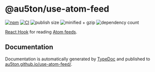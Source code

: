 # @au5ton/use-atom-feed

[![npm](https://img.shields.io/npm/v/@au5ton/use-atom-feed)](https://www.npmjs.com/@au5ton/use-atom-feed) [![CI](https://github.com/au5ton/use-atom-feed/actions/workflows/main.yml/badge.svg)](https://github.com/au5ton/use-atom-feed/actions/workflows/main.yml) ![publish size](https://badgen.net/packagephobia/publish/@au5ton/use-atom-feed) ![minified + gzip](https://badgen.net/bundlephobia/minzip/@au5ton/use-atom-feed) ![dependency count](https://badgen.net/bundlephobia/dependency-count/@au5ton/use-atom-feed)

[React Hook](https://reactjs.org/docs/hooks-intro.html) for reading [Atom feeds](https://validator.w3.org/feed/docs/atom.html).

## Documentation

Documentation is automatically generated by [TypeDoc](https://typedoc.org) and published to [au5ton.github.io/use-atom-feed/](https://au5ton.github.io/use-atom-feed/).